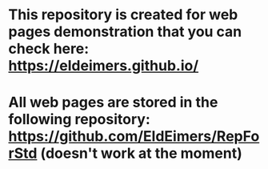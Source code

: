 # This repository is created for web pages demonstration that you can check here: https://eldeimers.github.io/
# All web pages are stored in the following repository: https://github.com/EldEimers/RepForStd (doesn't work at the moment)
